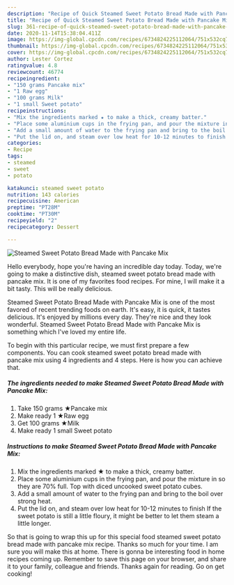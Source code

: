 ```yaml
---
description: "Recipe of Quick Steamed Sweet Potato Bread Made with Pancake Mix"
title: "Recipe of Quick Steamed Sweet Potato Bread Made with Pancake Mix"
slug: 361-recipe-of-quick-steamed-sweet-potato-bread-made-with-pancake-mix
date: 2020-11-14T15:38:04.411Z
image: https://img-global.cpcdn.com/recipes/6734824225112064/751x532cq70/steamed-sweet-potato-bread-made-with-pancake-mix-recipe-main-photo.jpg
thumbnail: https://img-global.cpcdn.com/recipes/6734824225112064/751x532cq70/steamed-sweet-potato-bread-made-with-pancake-mix-recipe-main-photo.jpg
cover: https://img-global.cpcdn.com/recipes/6734824225112064/751x532cq70/steamed-sweet-potato-bread-made-with-pancake-mix-recipe-main-photo.jpg
author: Lester Cortez
ratingvalue: 4.8
reviewcount: 46774
recipeingredient:
- "150 grams Pancake mix"
- "1 Raw egg"
- "100 grams Milk"
- "1 small Sweet potato"
recipeinstructions:
- "Mix the ingredients marked ★ to make a thick, creamy batter."
- "Place some aluminium cups in the frying pan, and pour the mixture in so they are 70% full. Top with diced uncooked sweet potato cubes."
- "Add a small amount of water to the frying pan and bring to the boil over strong heat."
- "Put the lid on, and steam over low heat for 10-12 minutes to finish If the sweet potato is still a little floury, it might be better to let them steam a little longer."
categories:
- Recipe
tags:
- steamed
- sweet
- potato

katakunci: steamed sweet potato 
nutrition: 143 calories
recipecuisine: American
preptime: "PT28M"
cooktime: "PT30M"
recipeyield: "2"
recipecategory: Dessert

---
```



![Steamed Sweet Potato Bread Made with Pancake Mix](https://img-global.cpcdn.com/recipes/6734824225112064/751x532cq70/steamed-sweet-potato-bread-made-with-pancake-mix-recipe-main-photo.jpg)

Hello everybody, hope you're having an incredible day today. Today, we're going to make a distinctive dish, steamed sweet potato bread made with pancake mix. It is one of my favorites food recipes. For mine, I will make it a bit tasty. This will be really delicious.



Steamed Sweet Potato Bread Made with Pancake Mix is one of the most favored of recent trending foods on earth. It's easy, it is quick, it tastes delicious. It's enjoyed by millions every day. They're nice and they look wonderful. Steamed Sweet Potato Bread Made with Pancake Mix is something which I've loved my entire life.


To begin with this particular recipe, we must first prepare a few components. You can cook steamed sweet potato bread made with pancake mix using 4 ingredients and 4 steps. Here is how you can achieve that.

<!--inarticleads1-->

##### The ingredients needed to make Steamed Sweet Potato Bread Made with Pancake Mix:

1. Take 150 grams ★Pancake mix
1. Make ready 1 ★Raw egg
1. Get 100 grams ★Milk
1. Make ready 1 small Sweet potato




<!--inarticleads2-->

##### Instructions to make Steamed Sweet Potato Bread Made with Pancake Mix:

1. Mix the ingredients marked ★ to make a thick, creamy batter.
1. Place some aluminium cups in the frying pan, and pour the mixture in so they are 70% full. Top with diced uncooked sweet potato cubes.
1. Add a small amount of water to the frying pan and bring to the boil over strong heat.
1. Put the lid on, and steam over low heat for 10-12 minutes to finish If the sweet potato is still a little floury, it might be better to let them steam a little longer.




So that is going to wrap this up for this special food steamed sweet potato bread made with pancake mix recipe. Thanks so much for your time. I am sure you will make this at home. There is gonna be interesting food in home recipes coming up. Remember to save this page on your browser, and share it to your family, colleague and friends. Thanks again for reading. Go on get cooking!
